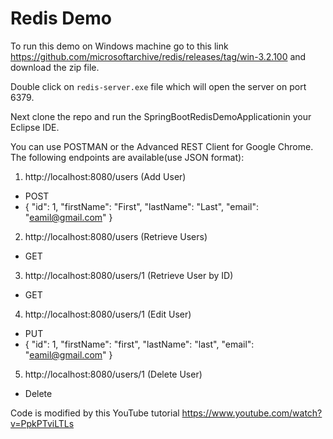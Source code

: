 # Redis Demo
To run this demo on Windows machine go to this link https://github.com/microsoftarchive/redis/releases/tag/win-3.2.100
and download the zip file.

Double click on `redis-server.exe` file which will open the server on port 6379.

Next clone the repo and run the SpringBootRedisDemoApplicationin your Eclipse IDE.

You can use POSTMAN or the Advanced REST Client for Google Chrome.  The following endpoints are available(use JSON format):

1. http://localhost:8080/users  (Add User)
* POST
*  {
        "id": 1,
        "firstName": "First",
        "lastName": "Last",
        "email": "eamil@gmail.com"
    }

2. http://localhost:8080/users (Retrieve Users)
* GET

3.  http://localhost:8080/users/1 (Retrieve User by ID)
* GET

4. http://localhost:8080/users/1 (Edit User)
* PUT
*  {
        "id": 1,
        "firstName": "first",
        "lastName": "last",
        "email": "eamil@gmail.com"
    }

5. http://localhost:8080/users/1 (Delete User)
* Delete

Code is modified by this YouTube tutorial
https://www.youtube.com/watch?v=PpkPTviLTLs
